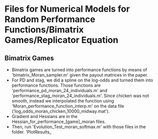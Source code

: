 # Files for Numerical Models for Random Performance Functions/Bimatrix Games/Replicator Equation

## Bimatrix Games
* Bimatrix games are turned into performance functions by means of 'bimatrix_Moran_sampler.m' given the payout matrices in the paper.
* For PD and stag, we did a spline on the log-odds and turned them into performance functions. Those functions are 'performance_pd_moran_24_individuals.m' and 'performance_stag_moran_24_individuals.m'. Since chicken was not smooth, instead we interpolated the function using 'Moran_performance_function_interp.m' on the data file ('log_odds_moran_chicken_10000_midway.mat').
* Gradient and Hessians are in the Hessian_for_performance_[game]_moran files.
* Then, run 'Evolution_Test_moran_softmax.m' with those files in the folder. 'PlotResults_
